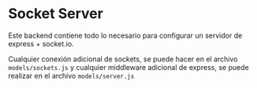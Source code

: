 <!-- @format -->

# Socket Server

Este backend contiene todo lo necesario para configurar un servidor de express + socket.io.

Cualquier conexión adicional de sockets, se puede hacer en el archivo `models/sockets.js` y cualquier middleware adicional de express, se puede realizar en el archivo `models/server.js`

